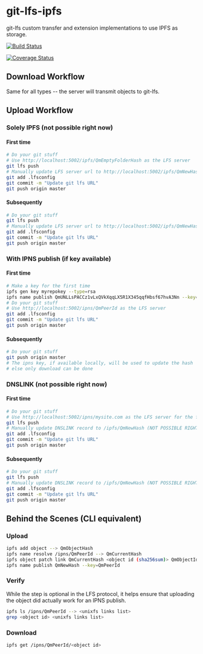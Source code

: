 # git-lfs-ipfs

git-lfs custom transfer and extension implementations to use IPFS as storage.

[![Build Status](https://travis-ci.org/sameer/git-lfs-ipfs.svg?branch=master)](https://travis-ci.org/sameer/git-lfs-ipfs)

[![Coverage Status](https://coveralls.io/repos/github/sameer/git-lfs-ipfs/badge.svg?branch=master)](https://coveralls.io/github/sameer/git-lfs-ipfs?branch=master)

## Download Workflow

Same for all types -- the server will transmit objects to git-lfs.

## Upload Workflow

### Solely IPFS (not possible right now)

#### First time

```bash
# Do your git stuff
# Use http://localhost:5002/ipfs/QmEmptyFolderHash as the LFS server
git lfs push
# Manually update LFS server url to http://localhost:5002/ipfs/QmNewHash (NOT POSSIBLE RIGHT NOW)
git add .lfsconfig
git commit -m "Update git lfs URL"
git push origin master
```

#### Subsequently

```bash
# Do your git stuff
git lfs push
# Manually update LFS server url to http://localhost:5002/ipfs/QmNewHash (NOT POSSIBLE RIGHT NOW)
git add .lfsconfig
git commit -m "Update git lfs URL"
git push origin master
```

### With IPNS publish (if key available)

#### First time

```bash
# Make a key for the first time
ipfs gen key myrepokey --type=rsa
ipfs name publish QmUNLLsPACCz1vLxQVkXqqLX5R1X345qqfHbsf67hvA3Nn --key=myrepokey
# Do your git stuff
# Use http://localhost:5002/ipns/QmPeerId as the LFS server
git add .lfsconfig
git commit -m "Update git lfs URL"
git push origin master
```

#### Subsequently

```bash
# Do your git stuff
git push origin master
# The ipns key, if available locally, will be used to update the hash
# else only download can be done
```

### DNSLINK (not possible right now)

#### First time

```bash
# Do your git stuff
# Use http://localhost:5002/ipns/mysite.com as the LFS server for the first time
git lfs push
# Manually update DNSLINK record to /ipfs/QmNewHash (NOT POSSIBLE RIGHT NOW)
git add .lfsconfig
git commit -m "Update git lfs URL"
git push origin master
```

#### Subsequently

```bash
# Do your git stuff
git lfs push
# Manually update DNSLINK record to /ipfs/QmNewHash (NOT POSSIBLE RIGHT NOW)
git add .lfsconfig
git commit -m "Update git lfs URL"
git push origin master
```

## Behind the Scenes (CLI equivalent)

### Upload

```bash
ipfs add object --> QmObjectHash
ipfs name resolve /ipns/QmPeerId --> QmCurrentHash
ipfs object patch link QmCurrentHash <object id (sha256sum)> QmObjectId --> QmNewHash
ipfs name publish QmNewHash --key=QmPeerId
```

### Verify

While the step is optional in the LFS protocol, it helps ensure that uploading the object did actually work for an IPNS publish.

```bash
ipfs ls /ipns/QmPeerId --> <unixfs links list>
grep <object id> <unixfs links list>
```

### Download

```bash
ipfs get /ipns/QmPeerId/<object id>
```
